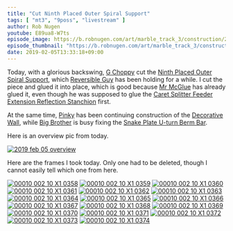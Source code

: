 ```yaml
---
title: "Cut Ninth Placed Outer Spiral Support"
tags: [ "mt3", "9poss", "livestream" ]
author: Rob Nugen
youtube: E89ua8-W7ts
episode_image: https://b.robnugen.com/art/marble_track_3/construction/2019/2019_feb_05_glued_9th_placed_outer_spiral_support.jpg
episode_thumbnail: "https://b.robnugen.com/art/marble_track_3/construction/2019/thumbs/2019_feb_05_glued_9th_placed_outer_spiral_support.jpg"
date: 2019-02-05T13:33:18+09:00
---
```


Today, with a glorious backswing, [G Choppy](/workers/g_choppy/) cut the [Ninth Placed Outer Spiral Support](/parts/009p_ninth-placed-outer-spiral-support/), which [Reversible Guy](/workers/reversible/) has been holding for a while.  I cut the piece and glued it into place, which is good because [Mr McGlue](/workers/mr_mcglue/) has already glued it, even though he was supposed to glue the [Caret Splitter Feeder Extension Reflection Stanchion](/parts/caret-splitter-feeder-extension-reflection-stanchion/) first.

At the same time, [Pinky](/workers/pinky/) has been continuing construction of the [Decorative Wall](/p/pdw), while [Big Brother](/workers/big_brother/) is busy fixing the [Snake Plate U-turn Berm Bar](/p/sputbb).

Here is an overview pic from today.

[![2019 feb 05 overview](//b.robnugen.com/art/marble_track_3/construction/2019/thumbs/2019_feb_05_overview.jpg)](//b.robnugen.com/art/marble_track_3/construction/2019/2019_feb_05_overview.jpg)

Here are the frames I took today.  Only one had to be deleted, though
I cannot easily tell which one from here.


[![00010 002 10 X1 0358](//b.robnugen.com/art/marble_track_3/frames/2018/thumbs/00010_002_10_X1_0358.jpg)](//b.robnugen.com/art/marble_track_3/frames/2018/00010_002_10_X1_0358.jpg)
[![00010 002 10 X1 0359](//b.robnugen.com/art/marble_track_3/frames/2018/thumbs/00010_002_10_X1_0359.jpg)](//b.robnugen.com/art/marble_track_3/frames/2018/00010_002_10_X1_0359.jpg)
[![00010 002 10 X1 0360](//b.robnugen.com/art/marble_track_3/frames/2018/thumbs/00010_002_10_X1_0360.jpg)](//b.robnugen.com/art/marble_track_3/frames/2018/00010_002_10_X1_0360.jpg)
[![00010 002 10 X1 0361](//b.robnugen.com/art/marble_track_3/frames/2018/thumbs/00010_002_10_X1_0361.jpg)](//b.robnugen.com/art/marble_track_3/frames/2018/00010_002_10_X1_0361.jpg)
[![00010 002 10 X1 0362](//b.robnugen.com/art/marble_track_3/frames/2018/thumbs/00010_002_10_X1_0362.jpg)](//b.robnugen.com/art/marble_track_3/frames/2018/00010_002_10_X1_0362.jpg)
[![00010 002 10 X1 0363](//b.robnugen.com/art/marble_track_3/frames/2018/thumbs/00010_002_10_X1_0363.jpg)](//b.robnugen.com/art/marble_track_3/frames/2018/00010_002_10_X1_0363.jpg)
[![00010 002 10 X1 0364](//b.robnugen.com/art/marble_track_3/frames/2018/thumbs/00010_002_10_X1_0364.jpg)](//b.robnugen.com/art/marble_track_3/frames/2018/00010_002_10_X1_0364.jpg)
[![00010 002 10 X1 0365](//b.robnugen.com/art/marble_track_3/frames/2018/thumbs/00010_002_10_X1_0365.jpg)](//b.robnugen.com/art/marble_track_3/frames/2018/00010_002_10_X1_0365.jpg)
[![00010 002 10 X1 0366](//b.robnugen.com/art/marble_track_3/frames/2018/thumbs/00010_002_10_X1_0366.jpg)](//b.robnugen.com/art/marble_track_3/frames/2018/00010_002_10_X1_0366.jpg)
[![00010 002 10 X1 0367](//b.robnugen.com/art/marble_track_3/frames/2018/thumbs/00010_002_10_X1_0367.jpg)](//b.robnugen.com/art/marble_track_3/frames/2018/00010_002_10_X1_0367.jpg)
[![00010 002 10 X1 0368](//b.robnugen.com/art/marble_track_3/frames/2018/thumbs/00010_002_10_X1_0368.jpg)](//b.robnugen.com/art/marble_track_3/frames/2018/00010_002_10_X1_0368.jpg)
[![00010 002 10 X1 0369](//b.robnugen.com/art/marble_track_3/frames/2018/thumbs/00010_002_10_X1_0369.jpg)](//b.robnugen.com/art/marble_track_3/frames/2018/00010_002_10_X1_0369.jpg)
[![00010 002 10 X1 0370](//b.robnugen.com/art/marble_track_3/frames/2018/thumbs/00010_002_10_X1_0370.jpg)](//b.robnugen.com/art/marble_track_3/frames/2018/00010_002_10_X1_0370.jpg)
[![00010 002 10 X1 0371](//b.robnugen.com/art/marble_track_3/frames/2018/thumbs/00010_002_10_X1_0371.jpg)](//b.robnugen.com/art/marble_track_3/frames/2018/00010_002_10_X1_0371.jpg)
[![00010 002 10 X1 0372](//b.robnugen.com/art/marble_track_3/frames/2018/thumbs/00010_002_10_X1_0372.jpg)](//b.robnugen.com/art/marble_track_3/frames/2018/00010_002_10_X1_0372.jpg)
[![00010 002 10 X1 0373](//b.robnugen.com/art/marble_track_3/frames/2018/thumbs/00010_002_10_X1_0373.jpg)](//b.robnugen.com/art/marble_track_3/frames/2018/00010_002_10_X1_0373.jpg)
[![00010 002 10 X1 0374](//b.robnugen.com/art/marble_track_3/frames/2018/thumbs/00010_002_10_X1_0374.jpg)](//b.robnugen.com/art/marble_track_3/frames/2018/00010_002_10_X1_0374.jpg)
